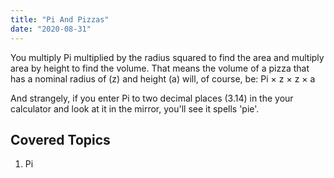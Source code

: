 ```yaml
---
title: "Pi And Pizzas"
date: "2020-08-31"
---
```


You multiply Pi multiplied by the radius squared to find the area and multiply area by height to find the volume. That means the volume of a pizza that has a nominal radius of (z) and height (a) will, of course, be: Pi × z × z × a

And strangely, if you enter Pi to two decimal places (3.14) in the your calculator and look at it in the mirror, you'll see it spells 'pie'.

## Covered Topics

1. Pi